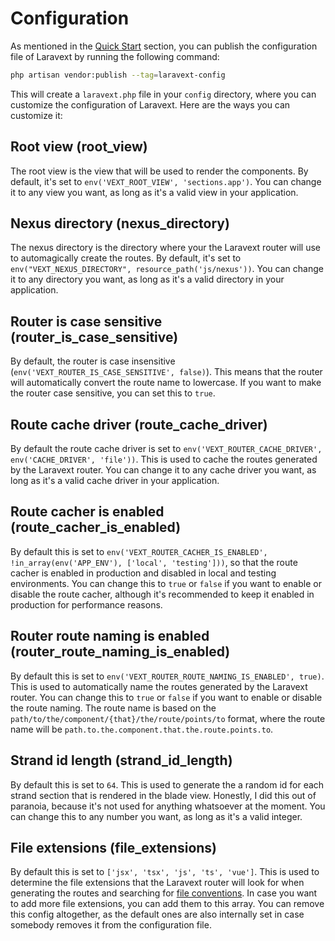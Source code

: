# Configuration

As mentioned in the [Quick Start](/quickstart.md) section, you can publish the configuration file of Laravext by running the following command:

```bash
php artisan vendor:publish --tag=laravext-config
```

This will create a `laravext.php` file in your `config` directory, where you can customize the configuration of Laravext. Here are the ways you can customize it:

## Root view (root_view) <!-- {docsify-ignore} -->

The root view is the view that will be used to render the components. By default, it's set to `env('VEXT_ROOT_VIEW', 'sections.app')`. You can change it to any view you want, as long as it's a valid view in your application.

## Nexus directory (nexus_directory) <!-- {docsify-ignore} -->

The nexus directory is the directory where your the Laravext router will use to automagically create the routes. By default, it's set to `env("VEXT_NEXUS_DIRECTORY", resource_path('js/nexus'))`. You can change it to any directory you want, as long as it's a valid directory in your application.

## Router is case sensitive (router_is_case_sensitive) <!-- {docsify-ignore} -->

By default, the router is case insensitive (`env('VEXT_ROUTER_IS_CASE_SENSITIVE', false)`). This means that the router will automatically convert the route name to lowercase. If you want to make the router case sensitive, you can set this to `true`.

## Route cache driver (route_cache_driver) <!-- {docsify-ignore} -->

By default the route cache driver is set to `env('VEXT_ROUTER_CACHE_DRIVER', env('CACHE_DRIVER', 'file'))`. This is used to cache the routes generated by the Laravext router. You can change it to any cache driver you want, as long as it's a valid cache driver in your application.

## Route cacher is enabled (route_cacher_is_enabled) <!-- {docsify-ignore} -->

By default this is set to `env('VEXT_ROUTER_CACHER_IS_ENABLED', !in_array(env('APP_ENV'), ['local', 'testing']))`, so that the route cacher is enabled in production and disabled in local and testing environments. You can change this to `true` or `false` if you want to enable or disable the route cacher, although it's recommended to keep it enabled in production for performance reasons.

## Router route naming is enabled (router_route_naming_is_enabled) <!-- {docsify-ignore} -->

By default this is set to `env('VEXT_ROUTER_ROUTE_NAMING_IS_ENABLED', true)`. This is used to automatically name the routes generated by the Laravext router. You can change this to `true` or `false` if you want to enable or disable the route naming. The route name is based on the `path/to/the/component/{that}/the/route/points/to` format, where the route name will be `path.to.the.component.that.the.route.points.to`.

## Strand id length (strand_id_length) <!-- {docsify-ignore} -->

By default this is set to `64`. This is used to generate the a random id for each strand section that is rendered in the blade view. Honestly, I did this out of paranoia, because it's not used for anything whatsoever at the moment. You can change this to any number you want, as long as it's a valid integer.

## File extensions (file_extensions) <!-- {docsify-ignore} -->

By default this is set to `['jsx', 'tsx', 'js', 'ts', 'vue']`. This is used to determine the file extensions that the Laravext router will look for when generating the routes and searching for [file conventions](/concepts/file-conventions). In case you want to add more file extensions, you can add them to this array. You can remove this config altogether, as the default ones are also internally set in case somebody removes it from the configuration file.
